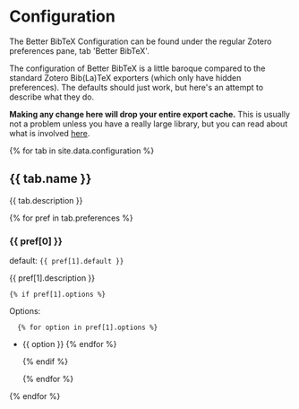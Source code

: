 # Configuration

The Better BibTeX Configuration can be found under the regular Zotero preferences pane, tab 'Better BibTeX'.

The configuration of Better BibTeX is a little baroque compared to the standard Zotero Bib(La)TeX exporters (which only have hidden preferences). The defaults should just work, but here's an attempt to describe what they do.

**Making any change here will drop your entire export cache.** This is usually not a problem unless you have a really large library, but you can read about what is involved [here](performance).

{% for tab in site.data.configuration %}

## {{ tab.name }}

{{ tab.description }}

  {% for pref in tab.preferences %}

### {{ pref[0] }}

default: `{{ pref[1].default }}`

{{ pref[1].description }}

    {% if pref[1].options %}

Options:

      {% for option in pref[1].options %}
* {{ option }}
      {% endfor %}

    {% endif %}

  {% endfor %}

{% endfor %}
